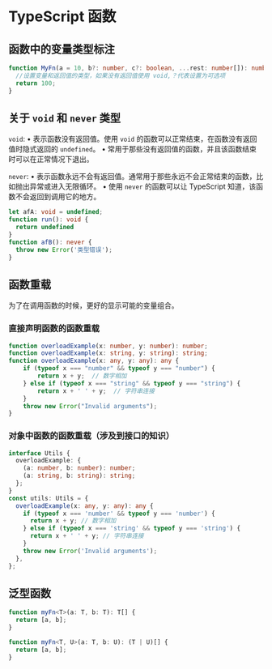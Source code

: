 # TypeScript 函数

## 函数中的变量类型标注

```typescript
function MyFn(a = 10, b?: number, c?: boolean, ...rest: number[]): number {
  //设置变量和返回值的类型，如果没有返回值使用 void,？代表设置为可选项
  return 100;
}
```

## 关于 `void` 和 `never` 类型

`void`:
 • 表示函数没有返回值。使用 `void` 的函数可以正常结束，在函数没有返回值时隐式返回的 `undefined`。
 • 常用于那些没有返回值的函数，并且该函数结束时可以在正常情况下退出。

`never`:
 • 表示函数永远不会有返回值。通常用于那些永远不会正常结束的函数，比如抛出异常或进入无限循环。
 • 使用 `never` 的函数可以让 TypeScript 知道，该函数不会返回到调用它的地方。

```typescript
let afA: void = undefined;
function run(): void {
  return undefined
}
function afB(): never {
  throw new Error('类型错误');
}
```

## 函数重载

为了在调用函数的时候，更好的显示可能的变量组合。

### 直接声明函数的函数重载

```typescript
function overloadExample(x: number, y: number): number;
function overloadExample(x: string, y: string): string;
function overloadExample(x: any, y: any): any {
    if (typeof x === "number" && typeof y === "number") {
        return x + y;  // 数字相加
    } else if (typeof x === "string" && typeof y === "string") {
        return x + ' ' + y;  // 字符串连接
    }
    throw new Error("Invalid arguments");
}
```

### 对象中函数的函数重载（涉及到接口的知识）

```typescript
interface Utils {
  overloadExample: {
    (a: number, b: number): number;
    (a: string, b: string): string;
  };
}
const utils: Utils = {
  overloadExample(x: any, y: any): any {
    if (typeof x === 'number' && typeof y === 'number') {
      return x + y; // 数字相加
    } else if (typeof x === 'string' && typeof y === 'string') {
      return x + ' ' + y; // 字符串连接
    }
    throw new Error('Invalid arguments');
  },
};
```

## 泛型函数

```typescript
function myFn<T>(a: T, b: T): T[] {
  return [a, b];
}

function myFn<T, U>(a: T, b: U): (T | U)[] {
  return [a, b];
}
```
